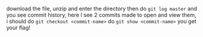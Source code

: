 download the file, unzip and enter the directory
then do `git log master` and you see commit history, here I see 2 commits made
to open and view them, i should do `git checkout <commit-name>`
do `git show <commit-name>`
you get your flag!